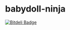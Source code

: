 babydoll-ninja
==============


[![Bitdeli Badge](https://d2weczhvl823v0.cloudfront.net/aimeedonahue/babydoll-ninja/trend.png)](https://bitdeli.com/free "Bitdeli Badge")

